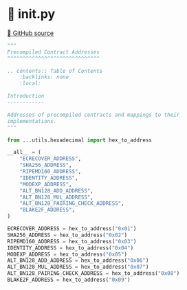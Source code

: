 # 🐍 __init__.py

[🐙 GitHub source](https://github.com/ethereum/execution-specs/blob/c5415056a4a7066906f67c203ec5364a9de8e017/src/ethereum/gray_glacier/vm/precompiled_contracts/__init__.py)

```python
"""
Precompiled Contract Addresses
^^^^^^^^^^^^^^^^^^^^^^^^^^^^^^

.. contents:: Table of Contents
    :backlinks: none
    :local:

Introduction
------------

Addresses of precompiled contracts and mappings to their
implementations.
"""

from ...utils.hexadecimal import hex_to_address

__all__ = (
    "ECRECOVER_ADDRESS",
    "SHA256_ADDRESS",
    "RIPEMD160_ADDRESS",
    "IDENTITY_ADDRESS",
    "MODEXP_ADDRESS",
    "ALT_BN128_ADD_ADDRESS",
    "ALT_BN128_MUL_ADDRESS",
    "ALT_BN128_PAIRING_CHECK_ADDRESS",
    "BLAKE2F_ADDRESS",
)

ECRECOVER_ADDRESS = hex_to_address("0x01")
SHA256_ADDRESS = hex_to_address("0x02")
RIPEMD160_ADDRESS = hex_to_address("0x03")
IDENTITY_ADDRESS = hex_to_address("0x04")
MODEXP_ADDRESS = hex_to_address("0x05")
ALT_BN128_ADD_ADDRESS = hex_to_address("0x06")
ALT_BN128_MUL_ADDRESS = hex_to_address("0x07")
ALT_BN128_PAIRING_CHECK_ADDRESS = hex_to_address("0x08")
BLAKE2F_ADDRESS = hex_to_address("0x09")
```
